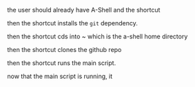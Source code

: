 the user should already have A-Shell and the shortcut

then the shortcut installs the `git` dependency.

then the shortcut cds into ~ which is the a-shell home directory

then the shortcut clones the github repo

then the shortcut runs the main script.

now that the main script is running, it 

